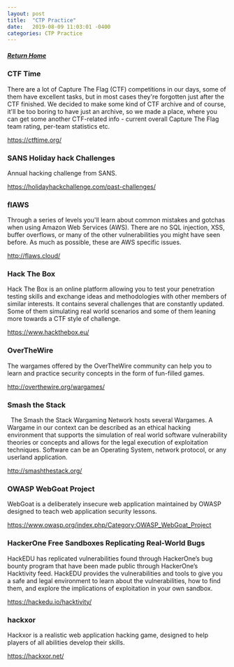 ```yaml
---
layout: post
title:  "CTP Practice"
date:   2019-08-09 11:03:01 -0400
categories: CTP Practice
---
```

##### [Return Home](https://thegetch.github.io/penetration/testing/resources/2019/08/09/Home/)

### CTF Time

There are a lot of Capture The Flag (CTF) competitions in our days, some of them have excellent tasks, but in most cases they're forgotten just after the CTF finished. We decided to make some kind of CTF archive and of course, it'll be too boring to have just an archive, so we made a place, where you can get some another CTF-related info - current overall Capture The Flag team rating, per-team statistics etc.

<https://ctftime.org/>

### SANS Holiday hack Challenges

Annual hacking challenge from SANS.

<https://holidayhackchallenge.com/past-challenges/>

### flAWS

Through a series of levels you'll learn about common mistakes and gotchas when using Amazon Web Services (AWS). There are no SQL injection, XSS, buffer overflows, or many of the other vulnerabilities you might have seen before. As much as possible, these are AWS specific issues. 

<http://flaws.cloud/>

### Hack The Box

Hack The Box is an online platform allowing you to test your penetration testing skills and exchange ideas and methodologies with other members of similar interests. It contains several challenges that are constantly updated. Some of them simulating real world scenarios and some of them leaning more towards a CTF style of challenge.

<https://www.hackthebox.eu/>
 
### OverTheWire

The wargames offered by the OverTheWire community can help you to learn and practice security concepts in the form of fun-filled games.
 
<http://overthewire.org/wargames/>

### Smash the Stack
 
The Smash the Stack Wargaming Network hosts several Wargames. A Wargame in our context can be described as an ethical hacking environment that supports the simulation of real world software vulnerability theories or concepts and allows for the legal execution of exploitation techniques. Software can be an Operating System, network protocol, or any userland application.
 
<http://smashthestack.org/>

### OWASP WebGoat Project

WebGoat is a deliberately insecure web application maintained by OWASP designed to teach web application security lessons.
 
<https://www.owasp.org/index.php/Category:OWASP_WebGoat_Project>

### HackerOne Free Sandboxes Replicating Real-World Bugs

HackEDU has replicated vulnerabilities found through HackerOne’s bug bounty program that have been made public through HackerOne’s Hacktivity feed. HackEDU provides the vulnerabilities and tools to give you a safe and legal environment to learn about the vulnerabilities, how to find them, and explore the implications of exploitation in your own sandbox.

<https://hackedu.io/hacktivity/>

### hackxor

Hackxor is a realistic web application hacking game, designed to help players of all abilities develop their skills. 

<https://hackxor.net/>


